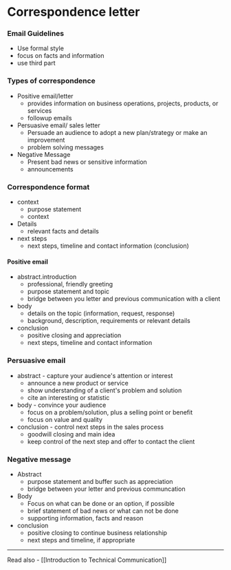 # Correspondence letter

### Email Guidelines

- Use formal style 
- focus on facts and information
- use third part 

### Types of correspondence

- Positive email/letter
	- provides information on business operations, projects, products, or services 
	- followup emails
- Persuasive email/ sales letter
	- Persuade an audience to adopt a new plan/strategy or make an improvement
	- problem solving messages
- Negative Message
	- Present bad news or sensitive information
	- announcements

### Correspondence format

- context 
	- purpose statement
	- context
- Details
	- relevant facts and details
- next steps
	- next steps, timeline and contact information (conclusion)



#### Positive email

- abstract.introduction
	- professional, friendly greeting
	- purpose statement and topic
	- bridge between you letter and previous communication with a client
- body
	- details on the topic (information, request, response)
	- background, description, requirements or relevant details
- conclusion
	- positive closing and appreciation
	- next steps, timeline and contact information


### Persuasive email
- abstract - capture your audience's attention or interest
	- announce a new product or service
	- show understanding of a client's problem and solution
	- cite an interesting or statistic
- body - convince your audience
	- focus on a problem/solution, plus a selling point or benefit
	- focus on value and quality
- conclusion - control next steps in the sales process
	- goodwill closing and main idea
	- keep control of the next step and offer to contact the client

### Negative message
- Abstract
	- purpose statement and buffer such as appreciation
	- bridge between your letter and previous communcation
- Body
	- Focus on what can be done or an option, if possible
	- brief statement of bad news or what can not be done
	- supporting information, facts and reason
- conclusion
	- positive closing to continue business relationship
	- next steps and timeline, if appropriate


---
Read also - [[Introduction to Technical Communication]]